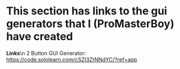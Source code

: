# This section has links to the gui generators that I (ProMasterBoy) have created




**Links**\n
2 Button GUI Generator: https://code.sololearn.com/cSZI3ZtNNdYC/?ref=app
